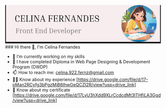 <img src="Celinafernandes.png" alt="celina fernades-frontend developer banner">
### Hi there 👋, I'm Celina Fernandes

- 🔭 I’m currently working on my skills
- 🌱 I have completed Diploma in Web Page Designing & Development Program (DWDP)
- 📫 How to reach me: celina.922.fernz@gmail.com
- 🧑‍💻 Know about my experience [https://drive.google.com/file/d/17-pMan2RCyfg3bPgzMiB6lhwGeQCZI2R/view?usp=drive_link]
- 📑 Know about my certificate [https://drive.google.com/file/d/17LyU3hXdd9XLrCcdcdMt3ITHfiLA3Ggd/view?usp=drive_link]
